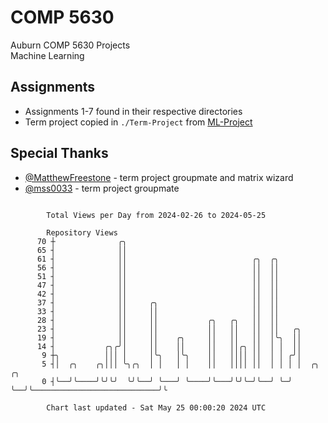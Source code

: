# COMP 5630
Auburn COMP 5630 Projects  
Machine Learning

## Assignments
- Assignments 1-7 found in their respective directories
- Term project copied in `./Term-Project` from [ML-Project](https://github.com/wumphlett/ML-Project)

## Special Thanks
- [@MatthewFreestone](https://github.com/MatthewFreestone) - term project groupmate and matrix wizard
- [@mss0033](https://github.com/mss0033) - term project groupmate

```

        Total Views per Day from 2024-02-26 to 2024-05-25

        Repository Views
      70 ┼              ╭╮
      65 ┤              ││
      61 ┤              ││                            ╭╮  ╭╮
      56 ┤              ││                            ││  ││
      51 ┤              ││                            ││  ││
      47 ┤              ││                            ││  ││
      42 ┤              ││                            ││  ││
      37 ┤              ││     ╭╮                     ││  ││
      33 ┤              ││     ││                     ││  ││
      28 ┤              ││     ││           ╭╮   ╭╮   ││  ││
      23 ┤              ││     ││           ││   ││   ││  ││   ╭╮
      19 ┤              ││     ││    ╭╮     ││   ││   ││  │╰╮  ││
      14 ┤           ╭╮╭╯│     ││    ││     ││   ││╭╮ ││  │ │  ││
       9 ┼╮          │││ │     │╰╮   │╰╮    ││   ││││ ││  │ │ ╭╯│
       5 ┤│  ╭╮    ╭╮│││ ╰╮╭╮  │ │   │ │    ││   ││││ ││  │ │ │ │  ╭╮                            ╭╮
       0 ┤╰──╯╰────╯╰╯╰╯  ╰╯╰──╯ ╰───╯ ╰────╯╰───╯╰╯╰─╯╰──╯ ╰─╯ ╰──╯╰────────────────────────────╯╰

        Chart last updated - Sat May 25 00:00:20 2024 UTC
        
```
